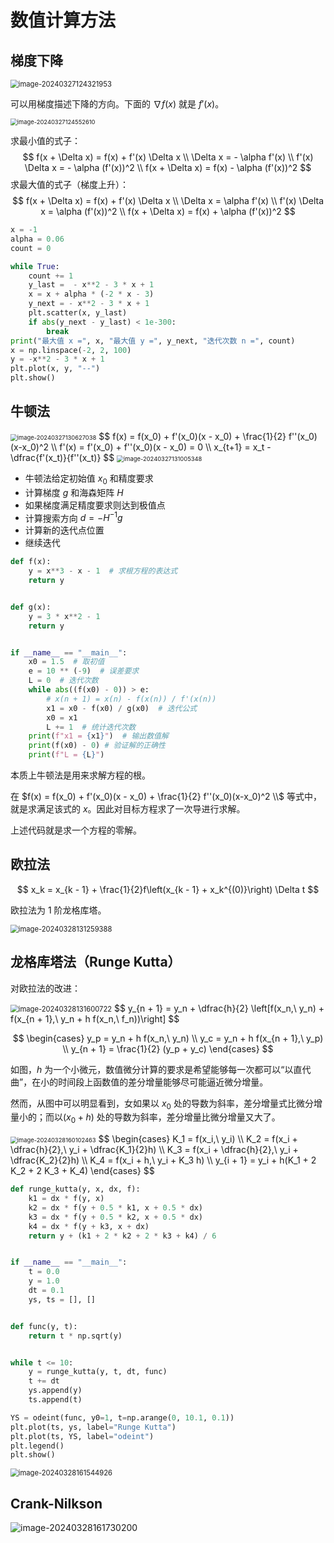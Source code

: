 # 数值计算方法

## 梯度下降

<img src="https://leafalice-image.oss-cn-hangzhou.aliyuncs.com/img/2024-03-27%2F7fbd3f482a53e2190e86e043cc5c6cda--18c7--image-20240327124321953.png" alt="image-20240327124321953" style="zoom:80%;" />

可以用梯度描述下降的方向。下面的 $\nabla f(x)$ 就是 $f'(x)$。

<img src="https://leafalice-image.oss-cn-hangzhou.aliyuncs.com/img/2024-03-27%2F2614032cb89b5d618cd3529013b62d69--1aa3--image-20240327124552610.png" alt="image-20240327124552610" style="zoom: 67%;" />

求最小值的式子：
$$
f(x + \Delta x) = f(x) + f'(x) \Delta x \\
\Delta x = - \alpha f'(x) \\
f'(x) \Delta x = - \alpha (f'(x))^2 \\
f(x + \Delta x) = f(x) - \alpha (f'(x))^2
$$
求最大值的式子（梯度上升）：
$$
f(x + \Delta x) = f(x) + f'(x) \Delta x \\
\Delta x =  \alpha f'(x) \\
f'(x) \Delta x =  \alpha (f'(x))^2 \\
f(x + \Delta x) = f(x) + \alpha (f'(x))^2
$$

```python
x = -1
alpha = 0.06
count = 0

while True:
    count += 1
    y_last =  - x**2 - 3 * x + 1
    x = x + alpha * (-2 * x - 3)
    y_next = - x**2 - 3 * x + 1
    plt.scatter(x, y_last)
    if abs(y_next - y_last) < 1e-300:
        break
print("最大值 x =", x, "最大值 y =", y_next, "迭代次数 n =", count)
x = np.linspace(-2, 2, 100)
y = -x**2 - 3 * x + 1
plt.plot(x, y, "--")
plt.show()
```

## 牛顿法

<img src="https://leafalice-image.oss-cn-hangzhou.aliyuncs.com/img/2024-03-27%2F4409a7440f4b4728c6c2dc2355b77af6--9619--image-20240327130627038.png" alt="image-20240327130627038" style="zoom: 67%;" />
$$
f(x) = f(x_0) + f'(x_0)(x - x_0) + \frac{1}{2} f''(x_0)(x-x_0)^2 \\
f'(x) = f'(x_0) + f''(x_0)(x - x_0) = 0 \\
x_{t+1} = x_t - \dfrac{f'(x_t)}{f''(x_t)}
$$
<img src="https://leafalice-image.oss-cn-hangzhou.aliyuncs.com/img/2024-03-27%2F91e94e34ef0f36b7572117e5ff934c1e--c01c--image-20240327131005348.png" alt="image-20240327131005348" style="zoom:67%;" />

- 牛顿法给定初始值 $x_0$ 和精度要求
- 计算梯度 $g$ 和海森矩阵 $H$
- 如果梯度满足精度要求则达到极值点
- 计算搜索方向 $d=-H^{-1}g$
- 计算新的迭代点位置
- 继续迭代

```python
def f(x):
    y = x**3 - x - 1  # 求根方程的表达式
    return y


def g(x):
    y = 3 * x**2 - 1
    return y


if __name__ == "__main__":
    x0 = 1.5  # 取初值
    e = 10 ** (-9)  # 误差要求
    L = 0  # 迭代次数
    while abs((f(x0) - 0)) > e:
        # x(n + 1) = x(n) - f(x(n)) / f'(x(n))
        x1 = x0 - f(x0) / g(x0)  # 迭代公式
        x0 = x1
        L += 1  # 统计迭代次数
    print(f"x1 = {x1}")  # 输出数值解
    print(f(x0) - 0) # 验证解的正确性
    print(f"L = {L}")
```

本质上牛顿法是用来求解方程的根。

在 $f(x) = f(x_0) + f'(x_0)(x - x_0) + \frac{1}{2} f''(x_0)(x-x_0)^2 \\$ 等式中，就是求满足该式的 $x$。因此对目标方程求了一次导进行求解。

上述代码就是求一个方程的零解。

## 欧拉法

$$
x_k = x_{k - 1} + \frac{1}{2}f\left(x_{k - 1} + x_k^{(0)}\right) \Delta t
$$

欧拉法为 1 阶龙格库塔。

<img src="https://leafalice-image.oss-cn-hangzhou.aliyuncs.com/img/2024-03-28%2Fccfc7f2a6c786f6020fbf99a81773b65--6e51--image-20240328131259388.png" alt="image-20240328131259388" style="zoom:80%;" />

## 龙格库塔法（Runge Kutta）

对欧拉法的改进：

<img src="https://leafalice-image.oss-cn-hangzhou.aliyuncs.com/img/2024-03-28%2F0d12d736e9522b67c5c2532de0e11234--fee9--image-20240328131600722.png" alt="image-20240328131600722" style="zoom:80%;" />
$$
y_{n + 1} = y_n + \dfrac{h}{2} \left[f(x_n,\ y_n) + f(x_{n + 1},\ y_n + h f(x_n,\ f_n))\right]
$$

$$
\begin{cases}
y_p = y_n + h f(x_n,\ y_n) \\
y_c = y_n + h f(x_{n + 1},\ y_p) \\
y_{n + 1} = \frac{1}{2} (y_p + y_c)
\end{cases}
$$

如图，$h$ 为一个小微元，数值微分计算的要求是希望能够每一次都可以“以直代曲”，在小的时间段上函数值的差分增量能够尽可能逼近微分增量。

然而，从图中可以明显看到，女如果以 $x_0$ 处的导数为斜率，差分增量式比微分增量小的；而以$(x_0+h)$ 处的导数为斜率，差分增量比微分增量又大了。

<img src="https://leafalice-image.oss-cn-hangzhou.aliyuncs.com/img/2024-03-28%2F100e59f176f8281df3b86316a9834aaa--7451--image-20240328160102463.png" alt="image-20240328160102463" style="zoom:67%;" />
$$
\begin{cases}
K_1 = f(x_i,\ y_i) \\
K_2 = f(x_i + \dfrac{h}{2},\ y_i + \dfrac{K_1}{2}h) \\
K_3 = f(x_i + \dfrac{h}{2},\ y_i + \dfrac{K_2}{2}h) \\
K_4 = f(x_i + h,\ y_i + K_3 h) \\ 
y_{i + 1} = y_i + h(K_1 + 2 K_2 + 2 K_3 + K_4)
\end{cases}
$$

```python
def runge_kutta(y, x, dx, f):
    k1 = dx * f(y, x)
    k2 = dx * f(y + 0.5 * k1, x + 0.5 * dx)
    k3 = dx * f(y + 0.5 * k2, x + 0.5 * dx)
    k4 = dx * f(y + k3, x + dx)
    return y + (k1 + 2 * k2 + 2 * k3 + k4) / 6


if __name__ == "__main__":
    t = 0.0
    y = 1.0
    dt = 0.1
    ys, ts = [], []


def func(y, t):
    return t * np.sqrt(y)


while t <= 10:
    y = runge_kutta(y, t, dt, func)
    t += dt
    ys.append(y)
    ts.append(t)

YS = odeint(func, y0=1, t=np.arange(0, 10.1, 0.1))
plt.plot(ts, ys, label="Runge Kutta")
plt.plot(ts, YS, label="odeint")
plt.legend()
plt.show()
```

<img src="https://leafalice-image.oss-cn-hangzhou.aliyuncs.com/img/2024-03-28%2F14d7a815a55a761c3d7a9d669527c297--102f--image-20240328161544926.png" alt="image-20240328161544926" style="zoom:80%;" />

## Crank-Nilkson 

<img src="https://leafalice-image.oss-cn-hangzhou.aliyuncs.com/img/2024-03-28%2Ff25883bdce3c7ee8c546829e9cec462f--9ba8--image-20240328161730200.png" alt="image-20240328161730200"  />

